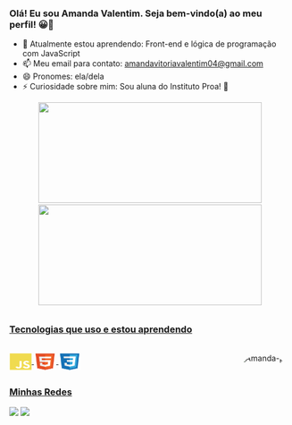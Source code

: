 ### Olá! Eu sou Amanda Valentim. Seja bem-vindo(a) ao meu perfil! 😀👋


- 🌱 Atualmente estou aprendendo: Front-end e lógica de programação com JavaScript
- 📫 Meu email para contato: amandavitoriavalentim04@gmail.com
- 😄 Pronomes: ela/dela
- ⚡ Curiosidade sobre mim: Sou aluna do Instituto Proa! 💙  

<div align="center">
  <a href="https://github.com/amandavalentim">
  <img height="180em" width="400em" src="https://github-readme-stats.vercel.app/api?username=amandavalentim&show_icons=true&theme=white&include_all_commits=true&count_private=true"/>
  <img height="180em" width="400em" src="https://github-readme-stats.vercel.app/api/top-langs/?username=amandavalentim&layout=compact&langs_count=7&theme=white"/>
</div>
  
  ## <h3> Tecnologias que uso e estou aprendendo </h3>
  
<div style="display: inline_block"><br>
  <img align="center" alt="Amanda-Js" height="30" width="40" src="https://raw.githubusercontent.com/devicons/devicon/master/icons/javascript/javascript-plain.svg">
  <img align="center" alt="Amanda-HTML" height="30" width="40" src="https://raw.githubusercontent.com/devicons/devicon/master/icons/html5/html5-original.svg">
  <img align="center" alt="Amanda-CSS" height="30" width="40" src="https://raw.githubusercontent.com/devicons/devicon/master/icons/css3/css3-original.svg">
  <img align="right" alt="Amanda-pic" height="250" style="border-radius:70px;" src="https://media.discordapp.net/attachments/967928980336443445/971558472481120276/download20220400202113.png">
  
## <h3> Minhas Redes </h3>
  
 <div>
  <a href="https://www.linkedin.com/in/amanda-valentim-a5941a1b7/" target="_blank"><img src="https://img.shields.io/badge/-LinkedIn-%230077B5?style=for-the-badge&logo=linkedin&logoColor=white" target="_blank"></a> 
   <a href = "mailto:amandavitoriavalentim04@gmail.com"><img src="https://img.shields.io/badge/-Gmail-%23333?style=for-the-badge&logo=gmail&logoColor=white" target="_blank"></a>
  </div>  
  
  

  
